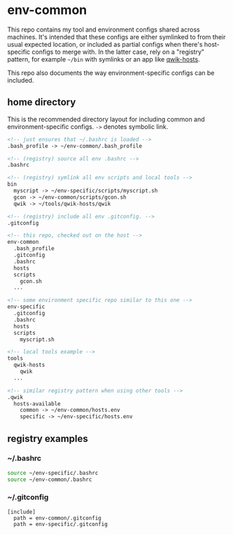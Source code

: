 # env-common
This repo contains my tool and environment configs shared across machines. It's intended that these configs are either symlinked to from their usual expected location, or included as partial configs when there's host-specific configs to merge with. In the latter case, rely on a "registry" pattern, for example `~/bin` with symlinks or an app like [qwik-hosts](https://github.com/RichardSchmitz/qwik-hosts).

This repo also documents the way environment-specific configs can be included.

## home directory
This is the recommended directory layout for including common and environment-specific configs. `->` denotes symbolic link.

```md
<!-- just ensures that ~/.bashrc is loaded -->
.bash_profile -> ~/env-common/.bash_profile

<!-- (registry) source all env .bashrc -->
.bashrc

<!-- (registry) symlink all env scripts and local tools -->
bin
  myscript -> ~/env-specific/scripts/myscript.sh
  gcon -> ~/env-common/scripts/gcon.sh
  qwik -> ~/tools/qwik-hosts/qwik

<!-- (registry) include all env .gitconfig. -->
.gitconfig

<!-- this repo, checked out on the host -->
env-common
  .bash_profile
  .gitconfig
  .bashrc
  hosts
  scripts
    gcon.sh
  ...

<!-- some environment specific repo similar to this one -->
env-specific
  .gitconfig
  .bashrc
  hosts
  scripts
    myscript.sh

<!-- local tools example -->
tools
  qwik-hosts
    qwik
  ...

<!-- similar registry pattern when using other tools -->
.qwik
  hosts-available
    common -> ~/env-common/hosts.env
    specific -> ~/env-specific/hosts.env
```

## registry examples

### ~/.bashrc
```sh
source ~/env-specific/.bashrc
source ~/env-common/.bashrc
```

### ~/.gitconfig
```
[include]
  path = env-common/.gitconfig
  path = env-specific/.gitconfig
```
